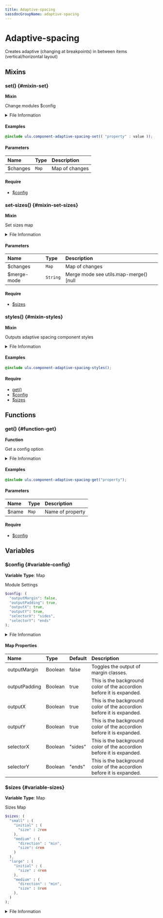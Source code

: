 ```yaml
---
title: Adaptive-spacing
sassdocGroupName: adaptive-spacing
---
```



# Adaptive-spacing

<div class="type-large">

Creates adaptive (changing at breakpoints) in between items (vertical/horizontal layout)

</div>



## Mixins




<div class="sassdoc-item-header">

###  set() {#mixin-set}

  <div class="sassdoc-item-header__labels">
    <span class="tag tag--primary"><strong>Mixin</strong></span>
  </div>

</div>

  

Change modules $config
    
    


<details>
  <summary>File Information</summary>
  
- **File:** _adaptive-spacing.scss
- **Group:** adaptive-spacing
- **Type:** mixin
- **Lines (comments):** 55-58
- **Lines (code):** 60-62

</details>

    

#### Examples

      


``` scss
@include ulu.component-adaptive-spacing-set(( "property" : value ));
```
  



      

#### Parameters


|Name|Type|Description|
|:--|:--|:--|
|$changes|`Map`|Map of changes|

    

#### Require

- [$config](/sass/components/accordion/#variable-config)
  


<div class="sassdoc-item-header">

###  set-sizes() {#mixin-set-sizes}

  <div class="sassdoc-item-header__labels">
    <span class="tag tag--primary"><strong>Mixin</strong></span>
  </div>

</div>

  

Set sizes map
    
    


<details>
  <summary>File Information</summary>
  
- **File:** _adaptive-spacing.scss
- **Group:** adaptive-spacing
- **Type:** mixin
- **Lines (comments):** 64-66
- **Lines (code):** 68-70

</details>

    

#### Parameters


|Name|Type|Description|
|:--|:--|:--|
|$changes|`Map`|Map of changes|
|$merge-mode|`String`|Merge mode see utils.map-merge() [null|"deep"|"overwrite"]|

    

#### Require

- [$sizes](/sass/components/adaptive-spacing/#variable-sizes)
  


<div class="sassdoc-item-header">

###  styles() {#mixin-styles}

  <div class="sassdoc-item-header__labels">
    <span class="tag tag--primary"><strong>Mixin</strong></span>
  </div>

</div>

  

Outputs adaptive spacing component styles
    
    


<details>
  <summary>File Information</summary>
  
- **File:** _adaptive-spacing.scss
- **Group:** adaptive-spacing
- **Type:** mixin
- **Lines (comments):** 81-83
- **Lines (code):** 85-117

</details>

    

#### Examples

      


``` scss
@include ulu.component-adaptive-spacing-styles();
```
  



      

#### Require

- [get()](/sass/components/accordion/#function-get)
- [$config](/sass/components/accordion/#variable-config)
- [$sizes](/sass/components/adaptive-spacing/#variable-sizes)
  
  

## Functions




<div class="sassdoc-item-header">

###  get() {#function-get}

  <div class="sassdoc-item-header__labels">
    <span class="tag tag--primary"><strong>Function</strong></span>
  </div>

</div>

  

Get a config option
    
    


<details>
  <summary>File Information</summary>
  
- **File:** _adaptive-spacing.scss
- **Group:** adaptive-spacing
- **Type:** function
- **Lines (comments):** 72-75
- **Lines (code):** 77-79

</details>

    

#### Examples

      


``` scss
@include ulu.component-adaptive-spacing-get("property");
```
  



      

#### Parameters


|Name|Type|Description|
|:--|:--|:--|
|$name|`Map`|Name of property|

    

#### Require

- [$config](/sass/components/accordion/#variable-config)
  
  

## Variables




<div class="sassdoc-item-header">

###  $config {#variable-config}

  <div class="sassdoc-item-header__labels">
    <span class="tag tag--primary"><strong>Variable</strong></span> <span class="tag"><strong>Type</strong>: Map</span>
  </div>

</div>

  

Module Settings
    
    

``` scss
$config: (
  "outputMargin": false,
  "outputPadding": true,
  "outputX": true,
  "outputY": true,
  "selectorX": "sides",
  "selectorY": "ends"
);
```
  


<details>
  <summary>File Information</summary>
  
- **File:** _adaptive-spacing.scss
- **Group:** adaptive-spacing
- **Type:** variable
- **Lines (comments):** 12-19
- **Lines (code):** 21-29

</details>

    

#### Map Properties


|Name|Type|Default|Description|
|:--|:--|:--|:--|
|outputMargin|Boolean|false|Toggles the output of margin classes.|
|outputPadding|Boolean|true|This is the background color of the accordion before it is expanded.|
|outputX|Boolean|true|This is the background color of the accordion before it is expanded.|
|outputY|Boolean|true|This is the background color of the accordion before it is expanded.|
|selectorX|Boolean|"sides"|This is the background color of the accordion before it is expanded.|
|selectorY|Boolean|"ends"|This is the background color of the accordion before it is expanded.|

    


<div class="sassdoc-item-header">

###  $sizes {#variable-sizes}

  <div class="sassdoc-item-header__labels">
    <span class="tag tag--primary"><strong>Variable</strong></span> <span class="tag"><strong>Type</strong>: Map</span>
  </div>

</div>

  

Sizes Map
    
    

``` scss
$sizes: (
  "small" : (
    "initial" : (
      "size" : 2rem
    ),
    "medium" : (
      "direction" : "min",
      "size": 4rem
    )
  ),
  "large" : (
    "initial" : (
      "size" : 4rem
    ),
    "medium" : (
      "direction" : "min",
      "size" : 8rem
    ),
  )
);
```
  


<details>
  <summary>File Information</summary>
  
- **File:** _adaptive-spacing.scss
- **Group:** adaptive-spacing
- **Type:** variable
- **Lines (comments):** 31-32
- **Lines (code):** 34-53

</details>

    
  
  
